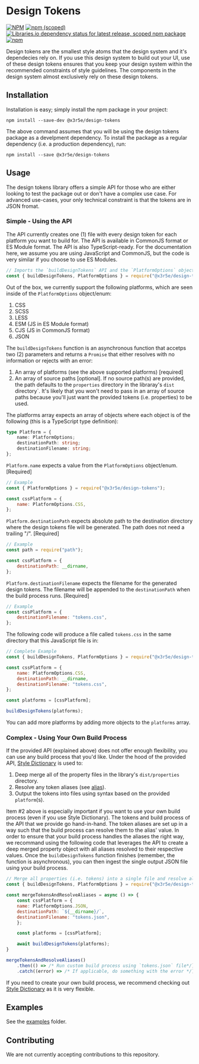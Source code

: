 # Design Tokens

[![NPM](https://img.shields.io/npm/l/@x3r5e/design-tokens?color=blue&style=for-the-badge)](https://github.com/danlevy1/example-design-system/blob/main/packages/design-tokens/LICENSE)
[![npm (scoped)](https://img.shields.io/npm/v/@x3r5e/design-tokens?color=blue&style=for-the-badge)](https://www.npmjs.com/package/@x3r5e/design-tokens)
[![Libraries.io dependency status for latest release, scoped npm package](https://img.shields.io/librariesio/release/npm/@x3r5e/design-tokens?style=for-the-badge)](https://libraries.io/npm/@x3r5e%2Fdesign-tokens)
[![npm](https://img.shields.io/npm/dm/@x3r5e/design-tokens?style=for-the-badge)](https://www.npmjs.com/package/@x3r5e/design-tokens)

Design tokens are the smallest style atoms that the design system and it's dependecies rely on. If you use this design system to build out your UI, use of these design tokens ensures that you keep your design system within the recommended constraints of style guidelines. The components in the design system almost exclusively rely on these design tokens.

## Installation

Installation is easy; simply install the npm package in your project:

```
npm install --save-dev @x3r5e/design-tokens
```

The above command assumes that you will be using the design tokens package as a develpment dependency. To install the package as a regular dependency (i.e. a production dependency), run:

```
npm install --save @x3r5e/design-tokens
```

## Usage

The design tokens library offers a simple API for those who are either looking to test the package out or don't have a complex use case. For advanced use-cases, your only technical constraint is that the tokens are in JSON fromat.

### Simple - Using the API

The API currently creates one (1) file with every design token for each platform you want to build for. The API is available in CommonJS format or ES Module format. The API is also TypeScript-ready. For the documentation here, we assume you are using JavaScript and CommonJS, but the code is very similar if you choose to use ES Modules.

```javascript
// Imports the `buildDesignTokens` API and the `PlatformOptions` object (i.e. enum)
const { buildDesignTokens, PlatformOptions } = require("@x3r5e/design-tokens");
```

Out of the box, we currently support the following platforms, which are seen inside of the `PlatformOptions` object/enum:

1. CSS
2. SCSS
3. LESS
4. ESM (JS in ES Module format)
5. CJS (JS in CommonJS format)
6. JSON

The `buildDesignTokens` function is an asynchronous function that accetps two (2) parameters and returns a `Promise` that either resolves with no information or rejects with an error:

1. An array of platforms (see the above supported platforms) [required]
2. An array of source paths [optional]. If no source path(s) are provided, the path defaults to the `properties` directory in the libraray's `dist` directory`. It's likely that you won't need to pass in an array of source paths because you'll just want the provided tokens (i.e. properties) to be used.

The platforms array expects an array of objects where each object is of the following (this is a TypeScript type definition):

```typescript
type Platform = {
    name: PlatformOptions;
    destinationPath: string;
    destinationFilename: string;
};
```

`Platform.name` expects a value from the `PlatformOptions` object/enum. [Required]

```javascript
// Example
const { PlatformOptions } = require("@x3r5e/design-tokens");

const cssPlatform = {
    name: PlatformOptions.CSS,
};
```

`Platform.destinationPath` expects absolute path to the destination directory where the design tokens file will be generated. The path does not need a trailing "/". [Required]

```javascript
// Example
const path = require("path");

const cssPlatform = {
    destinationPath: __dirname,
};
```

`Platform.destinationFilename` expects the filename for the generated design tokens. The filename will be appended to the `destinationPath` when the build process runs. [Required]

```javascript
// Example
const cssPlatform = {
    destinationFilename: "tokens.css",
};
```

The following code will produce a file called `tokens.css` in the same directory that this JavaScript file is in:

```javascript
// Complete Example
const { buildDesignTokens, PlatformOptions } = require("@x3r5e/design-tokens");

const cssPlatform = {
    name: PlatformOptions.CSS,
    destinationPath: __dirname,
    destinationFilename: "tokens.css",
};

const platforms = [cssPlatform];

buildDesignTokens(platforms);
```

You can add more platforms by adding more objects to the `platforms` array.

### Complex - Using Your Own Build Process

If the provided API (explained above) does not offer enough flexibility, you can use any build process that you'd like. Under the hood of the provided API, [Style Dictionary](https://amzn.github.io/style-dictionary/) is used to:

1. Deep merge all of the property files in the library's `dist/properties` directory.
2. Resolve any token aliases (see [alias](https://amzn.github.io/style-dictionary/#/properties?id=attribute-reference-alias)).
3. Output the tokens into files using syntax based on the provided `platform`(s).

Item #2 above is especially important if you want to use your own build process (even if you use Style Dictionary). The tokens and build process of the API that we provide go hand-in-hand. The token aliases are set up in a way such that the build process can resolve them to the alias' value. In order to ensure that your build process handles the aliases the right way, we recommand using the following code that leverages the API to create a deep merged property object with all aliases resolved to their respective values. Once the `buildDesignTokens` function finishes (remember, the function is asynchronous), you can then ingest the single output JSON file using your build process.

```javascript
// Merge all properties (i.e. tokens) into a single file and resolve all property aliases
const { buildDesignTokens, PlatformOptions } = require("@x3r5e/design-tokens");

const mergeTokensAndResolveAliases = async () => {
    const cssPlatform = {
    name: PlatformOptions.JSON,
    destinationPath: `${__dirname}/`,
    destinationFilename: "tokens.json",
    };

    const platforms = [cssPlatform];

    await buildDesignTokens(platforms);
}

mergeTokensAndResolveAliases()
    .then(() => /* Run custom build process using `tokens.json` file*/)
    .catch((error) => /* If applicable, do something with the error */)
```

If you need to create your own build process, we recommend checking out [Style Dictionary](https://amzn.github.io/style-dictionary/) as it is very flexible.

## Examples

See the [examples](https://github.com/danlevy1/example-design-system/tree/main/packages/design-tokens/src/examples) folder.

## Contributing

We are not currently accepting contributions to this repository.
